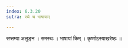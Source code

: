 ```yaml
---
index: 6.3.20
sutra: स्थे च भाषायाम्

---
```

 सप्तम्या अलुङ्न । समस्थः । भाषायां किम् । कृष्णोऽस्याखरेष्ठः ॥